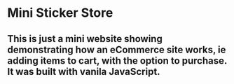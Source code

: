 # Mini Sticker Store
 
## This is just a mini website showing demonstrating how an eCommerce site works, ie adding items to cart, with the option to purchase. It was built with vanila JavaScript.
